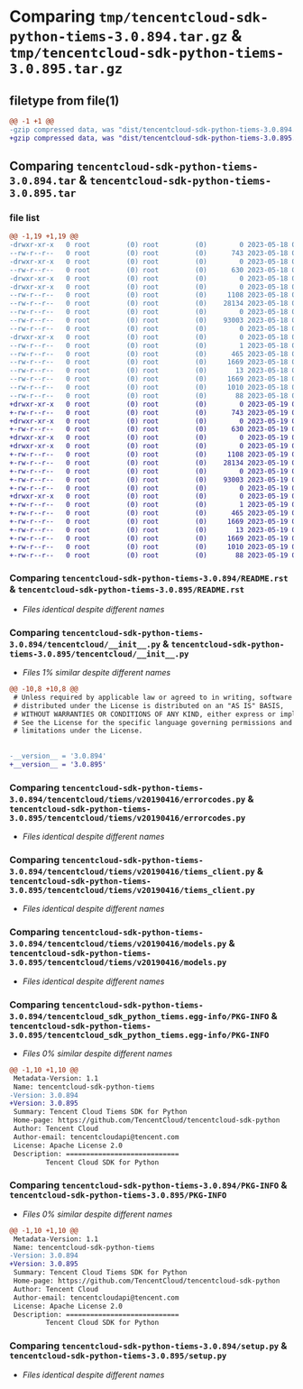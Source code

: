# Comparing `tmp/tencentcloud-sdk-python-tiems-3.0.894.tar.gz` & `tmp/tencentcloud-sdk-python-tiems-3.0.895.tar.gz`

## filetype from file(1)

```diff
@@ -1 +1 @@
-gzip compressed data, was "dist/tencentcloud-sdk-python-tiems-3.0.894.tar", last modified: Thu May 18 00:39:34 2023, max compression
+gzip compressed data, was "dist/tencentcloud-sdk-python-tiems-3.0.895.tar", last modified: Fri May 19 03:02:50 2023, max compression
```

## Comparing `tencentcloud-sdk-python-tiems-3.0.894.tar` & `tencentcloud-sdk-python-tiems-3.0.895.tar`

### file list

```diff
@@ -1,19 +1,19 @@
-drwxr-xr-x   0 root         (0) root         (0)        0 2023-05-18 00:39:34.000000 tencentcloud-sdk-python-tiems-3.0.894/
--rw-r--r--   0 root         (0) root         (0)      743 2023-05-18 00:39:34.000000 tencentcloud-sdk-python-tiems-3.0.894/README.rst
-drwxr-xr-x   0 root         (0) root         (0)        0 2023-05-18 00:39:34.000000 tencentcloud-sdk-python-tiems-3.0.894/tencentcloud/
--rw-r--r--   0 root         (0) root         (0)      630 2023-05-18 00:39:34.000000 tencentcloud-sdk-python-tiems-3.0.894/tencentcloud/__init__.py
-drwxr-xr-x   0 root         (0) root         (0)        0 2023-05-18 00:39:34.000000 tencentcloud-sdk-python-tiems-3.0.894/tencentcloud/tiems/
-drwxr-xr-x   0 root         (0) root         (0)        0 2023-05-18 00:39:34.000000 tencentcloud-sdk-python-tiems-3.0.894/tencentcloud/tiems/v20190416/
--rw-r--r--   0 root         (0) root         (0)     1108 2023-05-18 00:39:34.000000 tencentcloud-sdk-python-tiems-3.0.894/tencentcloud/tiems/v20190416/errorcodes.py
--rw-r--r--   0 root         (0) root         (0)    28134 2023-05-18 00:39:34.000000 tencentcloud-sdk-python-tiems-3.0.894/tencentcloud/tiems/v20190416/tiems_client.py
--rw-r--r--   0 root         (0) root         (0)        0 2023-05-18 00:39:34.000000 tencentcloud-sdk-python-tiems-3.0.894/tencentcloud/tiems/v20190416/__init__.py
--rw-r--r--   0 root         (0) root         (0)    93003 2023-05-18 00:39:34.000000 tencentcloud-sdk-python-tiems-3.0.894/tencentcloud/tiems/v20190416/models.py
--rw-r--r--   0 root         (0) root         (0)        0 2023-05-18 00:39:34.000000 tencentcloud-sdk-python-tiems-3.0.894/tencentcloud/tiems/__init__.py
-drwxr-xr-x   0 root         (0) root         (0)        0 2023-05-18 00:39:34.000000 tencentcloud-sdk-python-tiems-3.0.894/tencentcloud_sdk_python_tiems.egg-info/
--rw-r--r--   0 root         (0) root         (0)        1 2023-05-18 00:39:34.000000 tencentcloud-sdk-python-tiems-3.0.894/tencentcloud_sdk_python_tiems.egg-info/dependency_links.txt
--rw-r--r--   0 root         (0) root         (0)      465 2023-05-18 00:39:34.000000 tencentcloud-sdk-python-tiems-3.0.894/tencentcloud_sdk_python_tiems.egg-info/SOURCES.txt
--rw-r--r--   0 root         (0) root         (0)     1669 2023-05-18 00:39:34.000000 tencentcloud-sdk-python-tiems-3.0.894/tencentcloud_sdk_python_tiems.egg-info/PKG-INFO
--rw-r--r--   0 root         (0) root         (0)       13 2023-05-18 00:39:34.000000 tencentcloud-sdk-python-tiems-3.0.894/tencentcloud_sdk_python_tiems.egg-info/top_level.txt
--rw-r--r--   0 root         (0) root         (0)     1669 2023-05-18 00:39:34.000000 tencentcloud-sdk-python-tiems-3.0.894/PKG-INFO
--rw-r--r--   0 root         (0) root         (0)     1010 2023-05-18 00:39:34.000000 tencentcloud-sdk-python-tiems-3.0.894/setup.py
--rw-r--r--   0 root         (0) root         (0)       88 2023-05-18 00:39:34.000000 tencentcloud-sdk-python-tiems-3.0.894/setup.cfg
+drwxr-xr-x   0 root         (0) root         (0)        0 2023-05-19 03:02:50.000000 tencentcloud-sdk-python-tiems-3.0.895/
+-rw-r--r--   0 root         (0) root         (0)      743 2023-05-19 03:02:50.000000 tencentcloud-sdk-python-tiems-3.0.895/README.rst
+drwxr-xr-x   0 root         (0) root         (0)        0 2023-05-19 03:02:50.000000 tencentcloud-sdk-python-tiems-3.0.895/tencentcloud/
+-rw-r--r--   0 root         (0) root         (0)      630 2023-05-19 03:02:50.000000 tencentcloud-sdk-python-tiems-3.0.895/tencentcloud/__init__.py
+drwxr-xr-x   0 root         (0) root         (0)        0 2023-05-19 03:02:50.000000 tencentcloud-sdk-python-tiems-3.0.895/tencentcloud/tiems/
+drwxr-xr-x   0 root         (0) root         (0)        0 2023-05-19 03:02:50.000000 tencentcloud-sdk-python-tiems-3.0.895/tencentcloud/tiems/v20190416/
+-rw-r--r--   0 root         (0) root         (0)     1108 2023-05-19 03:02:50.000000 tencentcloud-sdk-python-tiems-3.0.895/tencentcloud/tiems/v20190416/errorcodes.py
+-rw-r--r--   0 root         (0) root         (0)    28134 2023-05-19 03:02:50.000000 tencentcloud-sdk-python-tiems-3.0.895/tencentcloud/tiems/v20190416/tiems_client.py
+-rw-r--r--   0 root         (0) root         (0)        0 2023-05-19 03:02:50.000000 tencentcloud-sdk-python-tiems-3.0.895/tencentcloud/tiems/v20190416/__init__.py
+-rw-r--r--   0 root         (0) root         (0)    93003 2023-05-19 03:02:50.000000 tencentcloud-sdk-python-tiems-3.0.895/tencentcloud/tiems/v20190416/models.py
+-rw-r--r--   0 root         (0) root         (0)        0 2023-05-19 03:02:50.000000 tencentcloud-sdk-python-tiems-3.0.895/tencentcloud/tiems/__init__.py
+drwxr-xr-x   0 root         (0) root         (0)        0 2023-05-19 03:02:50.000000 tencentcloud-sdk-python-tiems-3.0.895/tencentcloud_sdk_python_tiems.egg-info/
+-rw-r--r--   0 root         (0) root         (0)        1 2023-05-19 03:02:50.000000 tencentcloud-sdk-python-tiems-3.0.895/tencentcloud_sdk_python_tiems.egg-info/dependency_links.txt
+-rw-r--r--   0 root         (0) root         (0)      465 2023-05-19 03:02:50.000000 tencentcloud-sdk-python-tiems-3.0.895/tencentcloud_sdk_python_tiems.egg-info/SOURCES.txt
+-rw-r--r--   0 root         (0) root         (0)     1669 2023-05-19 03:02:50.000000 tencentcloud-sdk-python-tiems-3.0.895/tencentcloud_sdk_python_tiems.egg-info/PKG-INFO
+-rw-r--r--   0 root         (0) root         (0)       13 2023-05-19 03:02:50.000000 tencentcloud-sdk-python-tiems-3.0.895/tencentcloud_sdk_python_tiems.egg-info/top_level.txt
+-rw-r--r--   0 root         (0) root         (0)     1669 2023-05-19 03:02:50.000000 tencentcloud-sdk-python-tiems-3.0.895/PKG-INFO
+-rw-r--r--   0 root         (0) root         (0)     1010 2023-05-19 03:02:50.000000 tencentcloud-sdk-python-tiems-3.0.895/setup.py
+-rw-r--r--   0 root         (0) root         (0)       88 2023-05-19 03:02:50.000000 tencentcloud-sdk-python-tiems-3.0.895/setup.cfg
```

### Comparing `tencentcloud-sdk-python-tiems-3.0.894/README.rst` & `tencentcloud-sdk-python-tiems-3.0.895/README.rst`

 * *Files identical despite different names*

### Comparing `tencentcloud-sdk-python-tiems-3.0.894/tencentcloud/__init__.py` & `tencentcloud-sdk-python-tiems-3.0.895/tencentcloud/__init__.py`

 * *Files 1% similar despite different names*

```diff
@@ -10,8 +10,8 @@
 # Unless required by applicable law or agreed to in writing, software
 # distributed under the License is distributed on an "AS IS" BASIS,
 # WITHOUT WARRANTIES OR CONDITIONS OF ANY KIND, either express or implied.
 # See the License for the specific language governing permissions and
 # limitations under the License.
 
 
-__version__ = '3.0.894'
+__version__ = '3.0.895'
```

### Comparing `tencentcloud-sdk-python-tiems-3.0.894/tencentcloud/tiems/v20190416/errorcodes.py` & `tencentcloud-sdk-python-tiems-3.0.895/tencentcloud/tiems/v20190416/errorcodes.py`

 * *Files identical despite different names*

### Comparing `tencentcloud-sdk-python-tiems-3.0.894/tencentcloud/tiems/v20190416/tiems_client.py` & `tencentcloud-sdk-python-tiems-3.0.895/tencentcloud/tiems/v20190416/tiems_client.py`

 * *Files identical despite different names*

### Comparing `tencentcloud-sdk-python-tiems-3.0.894/tencentcloud/tiems/v20190416/models.py` & `tencentcloud-sdk-python-tiems-3.0.895/tencentcloud/tiems/v20190416/models.py`

 * *Files identical despite different names*

### Comparing `tencentcloud-sdk-python-tiems-3.0.894/tencentcloud_sdk_python_tiems.egg-info/PKG-INFO` & `tencentcloud-sdk-python-tiems-3.0.895/tencentcloud_sdk_python_tiems.egg-info/PKG-INFO`

 * *Files 0% similar despite different names*

```diff
@@ -1,10 +1,10 @@
 Metadata-Version: 1.1
 Name: tencentcloud-sdk-python-tiems
-Version: 3.0.894
+Version: 3.0.895
 Summary: Tencent Cloud Tiems SDK for Python
 Home-page: https://github.com/TencentCloud/tencentcloud-sdk-python
 Author: Tencent Cloud
 Author-email: tencentcloudapi@tencent.com
 License: Apache License 2.0
 Description: ============================
         Tencent Cloud SDK for Python
```

### Comparing `tencentcloud-sdk-python-tiems-3.0.894/PKG-INFO` & `tencentcloud-sdk-python-tiems-3.0.895/PKG-INFO`

 * *Files 0% similar despite different names*

```diff
@@ -1,10 +1,10 @@
 Metadata-Version: 1.1
 Name: tencentcloud-sdk-python-tiems
-Version: 3.0.894
+Version: 3.0.895
 Summary: Tencent Cloud Tiems SDK for Python
 Home-page: https://github.com/TencentCloud/tencentcloud-sdk-python
 Author: Tencent Cloud
 Author-email: tencentcloudapi@tencent.com
 License: Apache License 2.0
 Description: ============================
         Tencent Cloud SDK for Python
```

### Comparing `tencentcloud-sdk-python-tiems-3.0.894/setup.py` & `tencentcloud-sdk-python-tiems-3.0.895/setup.py`

 * *Files identical despite different names*

